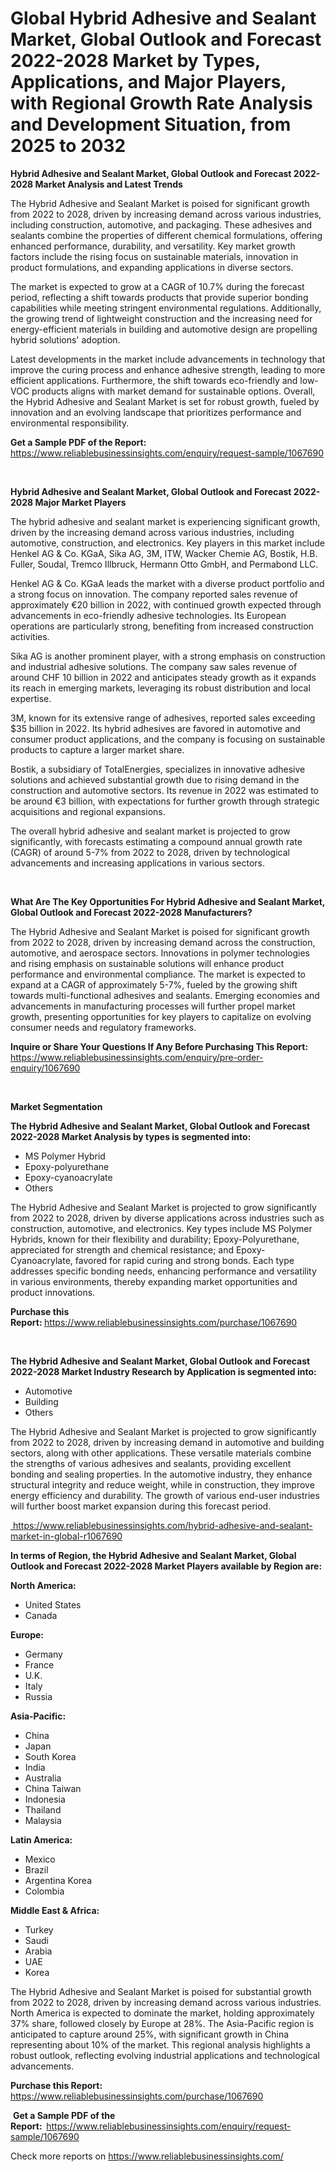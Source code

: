 <p><h1>Global Hybrid Adhesive and Sealant Market, Global Outlook and Forecast 2022-2028 Market by Types, Applications, and Major Players, with Regional Growth Rate Analysis and Development Situation, from 2025 to 2032</h1></p><p><strong>Hybrid Adhesive and Sealant Market, Global Outlook and Forecast 2022-2028 Market Analysis and Latest Trends</strong></p>
<p><p>The Hybrid Adhesive and Sealant Market is poised for significant growth from 2022 to 2028, driven by increasing demand across various industries, including construction, automotive, and packaging. These adhesives and sealants combine the properties of different chemical formulations, offering enhanced performance, durability, and versatility. Key market growth factors include the rising focus on sustainable materials, innovation in product formulations, and expanding applications in diverse sectors.</p><p>The market is expected to grow at a CAGR of 10.7% during the forecast period, reflecting a shift towards products that provide superior bonding capabilities while meeting stringent environmental regulations. Additionally, the growing trend of lightweight construction and the increasing need for energy-efficient materials in building and automotive design are propelling hybrid solutions' adoption. </p><p>Latest developments in the market include advancements in technology that improve the curing process and enhance adhesive strength, leading to more efficient applications. Furthermore, the shift towards eco-friendly and low-VOC products aligns with market demand for sustainable options. Overall, the Hybrid Adhesive and Sealant Market is set for robust growth, fueled by innovation and an evolving landscape that prioritizes performance and environmental responsibility.</p></p>
<p><strong>Get a Sample PDF of the Report:&nbsp;</strong> <a href="https://www.reliablebusinessinsights.com/enquiry/request-sample/1067690?utm_campaign=2224&utm_medium=2&utm_source=Github&utm_content=ia&utm_term=21032025&utm_id=hybrid-adhesive-and-sealant-market-global-outlook-and-forecast-2022-2028">https://www.reliablebusinessinsights.com/enquiry/request-sample/1067690</a></p>
<p>&nbsp;</p>
<p><strong>Hybrid Adhesive and Sealant Market, Global Outlook and Forecast 2022-2028 Major Market Players</strong></p>
<p><p>The hybrid adhesive and sealant market is experiencing significant growth, driven by the increasing demand across various industries, including automotive, construction, and electronics. Key players in this market include Henkel AG & Co. KGaA, Sika AG, 3M, ITW, Wacker Chemie AG, Bostik, H.B. Fuller, Soudal, Tremco Illbruck, Hermann Otto GmbH, and Permabond LLC.</p><p>Henkel AG & Co. KGaA leads the market with a diverse product portfolio and a strong focus on innovation. The company reported sales revenue of approximately €20 billion in 2022, with continued growth expected through advancements in eco-friendly adhesive technologies. Its European operations are particularly strong, benefiting from increased construction activities.</p><p>Sika AG is another prominent player, with a strong emphasis on construction and industrial adhesive solutions. The company saw sales revenue of around CHF 10 billion in 2022 and anticipates steady growth as it expands its reach in emerging markets, leveraging its robust distribution and local expertise.</p><p>3M, known for its extensive range of adhesives, reported sales exceeding $35 billion in 2022. Its hybrid adhesives are favored in automotive and consumer product applications, and the company is focusing on sustainable products to capture a larger market share.</p><p>Bostik, a subsidiary of TotalEnergies, specializes in innovative adhesive solutions and achieved substantial growth due to rising demand in the construction and automotive sectors. Its revenue in 2022 was estimated to be around €3 billion, with expectations for further growth through strategic acquisitions and regional expansions.</p><p>The overall hybrid adhesive and sealant market is projected to grow significantly, with forecasts estimating a compound annual growth rate (CAGR) of around 5-7% from 2022 to 2028, driven by technological advancements and increasing applications in various sectors.</p></p>
<p>&nbsp;</p>
<p><strong>What Are The Key Opportunities For Hybrid Adhesive and Sealant Market, Global Outlook and Forecast 2022-2028 Manufacturers?</strong></p>
<p><p>The Hybrid Adhesive and Sealant Market is poised for significant growth from 2022 to 2028, driven by increasing demand across the construction, automotive, and aerospace sectors. Innovations in polymer technologies and rising emphasis on sustainable solutions will enhance product performance and environmental compliance. The market is expected to expand at a CAGR of approximately 5-7%, fueled by the growing shift towards multi-functional adhesives and sealants. Emerging economies and advancements in manufacturing processes will further propel market growth, presenting opportunities for key players to capitalize on evolving consumer needs and regulatory frameworks.</p></p>
<p><strong>Inquire or Share Your Questions If Any Before Purchasing This Report:</strong> <a href="https://www.reliablebusinessinsights.com/enquiry/pre-order-enquiry/1067690?utm_campaign=2224&utm_medium=2&utm_source=Github&utm_content=ia&utm_term=21032025&utm_id=hybrid-adhesive-and-sealant-market-global-outlook-and-forecast-2022-2028">https://www.reliablebusinessinsights.com/enquiry/pre-order-enquiry/1067690</a></p>
<p>&nbsp;</p>
<p><strong>Market Segmentation</strong></p>
<p><strong>The Hybrid Adhesive and Sealant Market, Global Outlook and Forecast 2022-2028 Market Analysis by types is segmented into:</strong></p>
<p><ul><li>MS Polymer Hybrid</li><li>Epoxy-polyurethane</li><li>Epoxy-cyanoacrylate</li><li>Others</li></ul></p>
<p><p>The Hybrid Adhesive and Sealant Market is projected to grow significantly from 2022 to 2028, driven by diverse applications across industries such as construction, automotive, and electronics. Key types include MS Polymer Hybrids, known for their flexibility and durability; Epoxy-Polyurethane, appreciated for strength and chemical resistance; and Epoxy-Cyanoacrylate, favored for rapid curing and strong bonds. Each type addresses specific bonding needs, enhancing performance and versatility in various environments, thereby expanding market opportunities and product innovations.</p></p>
<p><strong>Purchase this Report:&nbsp;</strong><a href="https://www.reliablebusinessinsights.com/purchase/1067690?utm_campaign=2224&utm_medium=2&utm_source=Github&utm_content=ia&utm_term=21032025&utm_id=hybrid-adhesive-and-sealant-market-global-outlook-and-forecast-2022-2028">https://www.reliablebusinessinsights.com/purchase/1067690</a></p>
<p>&nbsp;</p>
<p><strong>The Hybrid Adhesive and Sealant Market, Global Outlook and Forecast 2022-2028 Market Industry Research by Application is segmented into:</strong></p>
<p><ul><li>Automotive</li><li>Building</li><li>Others</li></ul></p>
<p><p>The Hybrid Adhesive and Sealant Market is projected to grow significantly from 2022 to 2028, driven by increasing demand in automotive and building sectors, along with other applications. These versatile materials combine the strengths of various adhesives and sealants, providing excellent bonding and sealing properties. In the automotive industry, they enhance structural integrity and reduce weight, while in construction, they improve energy efficiency and durability. The growth of various end-user industries will further boost market expansion during this forecast period.</p></p>
<p><a href="https://www.reliablebusinessinsights.com/hybrid-adhesive-and-sealant-market-in-global-r1067690?utm_campaign=2224&utm_medium=2&utm_source=Github&utm_content=ia&utm_term=21032025&utm_id=hybrid-adhesive-and-sealant-market-global-outlook-and-forecast-2022-2028">&nbsp;https://www.reliablebusinessinsights.com/hybrid-adhesive-and-sealant-market-in-global-r1067690</a></p>
<p><strong>In terms of Region, the Hybrid Adhesive and Sealant Market, Global Outlook and Forecast 2022-2028 Market Players available by Region are:</strong></p>
<p>
    <p> <strong> North America: </strong>
        <ul>
            <li>United States</li>
            <li>Canada</li>
        </ul>
        </p> 
    <p> <strong> Europe: </strong>
        <ul>
            <li>Germany</li>
            <li>France</li>
            <li>U.K.</li>
            <li>Italy</li>
            <li>Russia</li>
        </ul>
        </p> 
    <p> <strong> Asia-Pacific: </strong>
        <ul>
            <li>China</li>
            <li>Japan</li>
            <li>South Korea</li>
            <li>India</li>
            <li>Australia</li>
            <li>China Taiwan</li>
            <li>Indonesia</li>
            <li>Thailand</li>
            <li>Malaysia</li>
        </ul>
        </p> 
    <p> <strong> Latin America: </strong>
        <ul>
            <li>Mexico</li>
            <li>Brazil</li>
            <li>Argentina Korea</li>
            <li>Colombia</li>
        </ul>
        </p> 
    <p> <strong> Middle East & Africa: </strong>
        <ul>
            <li>Turkey</li>
            <li>Saudi</li>
            <li>Arabia</li>
            <li>UAE</li>
            <li>Korea</li>
        </ul>
    </p>
    </p>
<p><p>The Hybrid Adhesive and Sealant Market is poised for substantial growth from 2022 to 2028, driven by increasing demand across various industries. North America is expected to dominate the market, holding approximately 37% share, followed closely by Europe at 28%. The Asia-Pacific region is anticipated to capture around 25%, with significant growth in China representing about 10% of the market. This regional analysis highlights a robust outlook, reflecting evolving industrial applications and technological advancements.</p></p>
<p><strong>Purchase this Report: </strong><a href="https://www.reliablebusinessinsights.com/purchase/1067690?utm_campaign=2224&utm_medium=2&utm_source=Github&utm_content=ia&utm_term=21032025&utm_id=hybrid-adhesive-and-sealant-market-global-outlook-and-forecast-2022-2028">https://www.reliablebusinessinsights.com/purchase/1067690</a></p>
<p>&nbsp;<strong>Get a Sample PDF of the Report:&nbsp;&nbsp;</strong><a href="https://www.reliablebusinessinsights.com/enquiry/request-sample/1067690?utm_campaign=2224&utm_medium=2&utm_source=Github&utm_content=ia&utm_term=21032025&utm_id=hybrid-adhesive-and-sealant-market-global-outlook-and-forecast-2022-2028">https://www.reliablebusinessinsights.com/enquiry/request-sample/1067690</a></p>
<p><strong></strong></p>
<p>Check more reports on <a href="https://www.reliablebusinessinsights.com/?utm_campaign=2224&utm_medium=2&utm_source=Github&utm_content=ia&utm_term=21032025&utm_id=hybrid-adhesive-and-sealant-market-global-outlook-and-forecast-2022-2028">https://www.reliablebusinessinsights.com/</a></p>